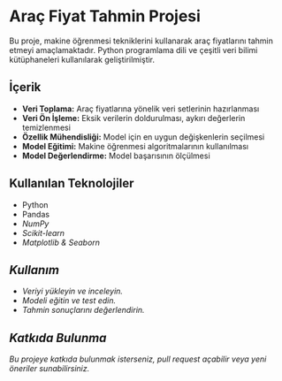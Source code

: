 # Araç Fiyat Tahmin Projesi

Bu proje, makine öğrenmesi tekniklerini kullanarak araç fiyatlarını tahmin etmeyi amaçlamaktadır. Python programlama dili ve çeşitli veri bilimi kütüphaneleri kullanılarak geliştirilmiştir.

## İçerik

- **Veri Toplama:** Araç fiyatlarına yönelik veri setlerinin hazırlanması
- **Veri Ön İşleme:** Eksik verilerin doldurulması, aykırı değerlerin temizlenmesi
- **Özellik Mühendisliği:** Model için en uygun değişkenlerin seçilmesi
- **Model Eğitimi:** Makine öğrenmesi algoritmalarının kullanılması
- **Model Değerlendirme:** Model başarısının ölçülmesi

## Kullanılan Teknolojiler

- Python
- Pandas
- *NumPy*
- *Scikit-learn*
- *Matplotlib & Seaborn*

## *Kullanım*

- *Veriyi yükleyin ve inceleyin.*
- *Modeli eğitin ve test edin.*
- *Tahmin sonuçlarını değerlendirin.*

## *Katkıda Bulunma*

*Bu projeye katkıda bulunmak isterseniz, pull request açabilir veya yeni öneriler sunabilirsiniz.*
